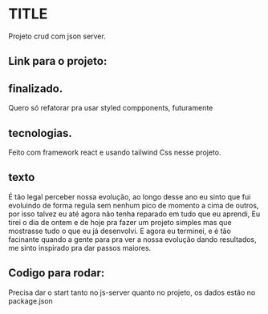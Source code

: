 # TITLE

Projeto crud com json server.

## Link para o projeto:

## finalizado.
Quero só refatorar pra usar styled compponents, futuramente
## tecnologias.
Feito com framework react e usando tailwind Css nesse projeto.

## texto

É tão legal perceber nossa evolução, ao longo desse ano eu sinto que fui evoluindo de forma regula sem nenhum pico de momento a cima de outros, por isso talvez eu até agora não tenha reparado em tudo que eu aprendi, Eu tirei o dia de ontem e de hoje pra fazer um projeto simples mas que mostrasse tudo o que eu já desenvolvi. E  agora eu terminei, e é tão facinante quando a gente para pra ver a nossa evolução dando resultados, me sinto inspirado pra dar passos maiores.

## Codigo para rodar:
Precisa dar o start tanto no js-server quanto no projeto, os dados estão no package.json